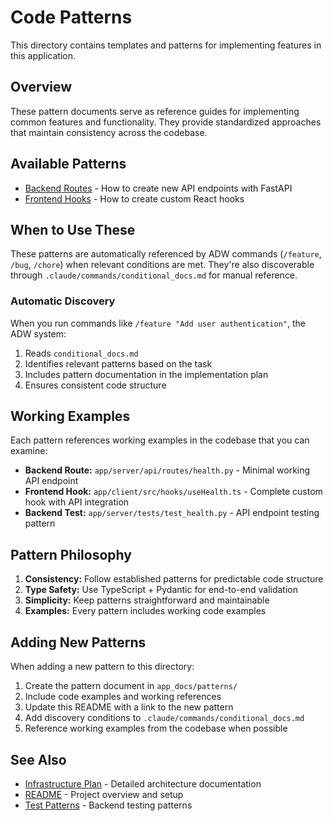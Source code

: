 # Code Patterns

This directory contains templates and patterns for implementing features in this application.

## Overview

These pattern documents serve as reference guides for implementing common features and functionality. They provide standardized approaches that maintain consistency across the codebase.

## Available Patterns

- [Backend Routes](backend-routes.md) - How to create new API endpoints with FastAPI
- [Frontend Hooks](frontend-hooks.md) - How to create custom React hooks

## When to Use These

These patterns are automatically referenced by ADW commands (`/feature`, `/bug`, `/chore`) when relevant conditions are met. They're also discoverable through `.claude/commands/conditional_docs.md` for manual reference.

### Automatic Discovery

When you run commands like `/feature "Add user authentication"`, the ADW system:
1. Reads `conditional_docs.md`
2. Identifies relevant patterns based on the task
3. Includes pattern documentation in the implementation plan
4. Ensures consistent code structure

## Working Examples

Each pattern references working examples in the codebase that you can examine:

- **Backend Route:** `app/server/api/routes/health.py` - Minimal working API endpoint
- **Frontend Hook:** `app/client/src/hooks/useHealth.ts` - Complete custom hook with API integration
- **Backend Test:** `app/server/tests/test_health.py` - API endpoint testing pattern

## Pattern Philosophy

1. **Consistency:** Follow established patterns for predictable code structure
2. **Type Safety:** Use TypeScript + Pydantic for end-to-end validation
3. **Simplicity:** Keep patterns straightforward and maintainable
4. **Examples:** Every pattern includes working code examples

## Adding New Patterns

When adding a new pattern to this directory:

1. Create the pattern document in `app_docs/patterns/`
2. Include code examples and working references
3. Update this README with a link to the new pattern
4. Add discovery conditions to `.claude/commands/conditional_docs.md`
5. Reference working examples from the codebase when possible

## See Also

- [Infrastructure Plan](../../INFRASTRUCTURE_PLAN.md) - Detailed architecture documentation
- [README](../../README.md) - Project overview and setup
- [Test Patterns](../../app/server/tests/README.md) - Backend testing patterns
